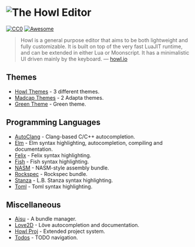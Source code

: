 # ![The Howl Editor](https://raw.githubusercontent.com/its-suun/awesome-howl/master/header.png)
[![CC0](https://img.shields.io/badge/license-CC0-759F78.svg)](https://creativecommons.org/publicdomain/zero/1.0/) [![Awesome](https://cdn.rawgit.com/sindresorhus/awesome/d7305f38d29fed78fa85652e3a63e154dd8e8829/media/badge.svg)](https://github.com/sindresorhus/awesome)

> Howl is a general purpose editor that aims to be both lightweight and fully customizable. It is built on top of the very fast LuaJIT runtime, and can be extended in either Lua or Moonscript. It has a minimalistic UI driven mainly by the keyboard. — [howl.io](http://howl.io/)

## Themes

- [Howl Themes](https://github.com/rokf/howl_themes) - 3 different themes.
- [Madcap Themes](https://github.com/MadcapJake/madcap_themes) - 2 Adapta themes.
- [Green Theme](https://github.com/its-suun/howl-green) - Green theme.

## Programming Languages

- [AutoClang](https://github.com/kirbyfan64/howl-autoclang) - Clang-based C/C++ autocompletion.
- [Elm](https://github.com/rokf/elm) - Elm syntax highlighting, autocompletion, compiling and documentation.
- [Felix](https://github.com/felix-lang/felix/tree/master/src/misc/howl) - Felix syntax highlighting.
- [Fish](https://github.com/abaez/howl-fish) - Fish syntax highlighting.
- [NASM](https://github.com/kirbyfan64/howl-nasm) - NASM-style assembly bundle.
- [Rockspec](https://github.com/rokf/rockspec) - Rockspec bundle.
- [Stanza](https://github.com/stanza-tools/howl-stanza-bundle) - L.B. Stanza syntax highlighting.
- [Toml](https://github.com/abaez/howl-toml) - Toml syntax highlighting.

## Miscellaneous

- [Aisu](https://github.com/kirbyfan64/aisu) - A bundle manager.
- [Love2D](https://github.com/rokf/love2D) - Löve autocompletion and documentation.
- [Howl Proj](https://github.com/kirbyfan64/howl-proj) - Extended project system.
- [Todos](https://github.com/rokf/todos) - TODO navigation.
